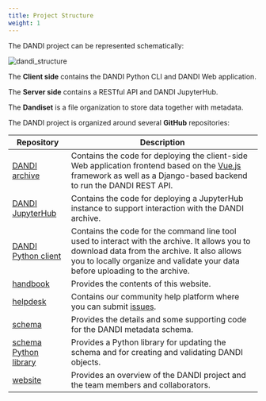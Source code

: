 ```yaml
---
title: Project Structure
weight: 1
---
```


The DANDI project can be represented schematically:

![dandi_structure](../../../images/docs/dandi_structure.svg)

The **Client side** contains the DANDI Python CLI and DANDI Web application.

The **Server side** contains a RESTful API and DANDI JupyterHub.

The **Dandiset** is a file organization to store data together with metadata.

The DANDI project is organized around several **GitHub** repositories:

| Repository | Description |
|----------|----------|
| [DANDI archive](https://github.com/dandi/dandi-archive) | Contains the code for deploying the client-side Web application frontend based on the [Vue.js](https://vuejs.org/) framework as well as a Django-based backend to run the DANDI REST API.
| [DANDI JupyterHub](https://github.com/dandi/dandi-hub) | Contains the code for deploying a JupyterHub instance to support interaction with the DANDI archive.
| [DANDI Python client](https://github.com/dandi/dandi-cli) | Contains the code for the command line tool used to interact with the archive. It allows you to download data from the archive. It also allows you to locally organize and validate your data before uploading to the archive.
| [handbook](https://github.com/dandi/handbook) | Provides the contents of this website.
| [helpdesk](https://github.com/dandi/helpdesk) | Contains our community help platform where you can submit [issues](https://github.com/dandi/helpdesk/issues/new/choose).
| [schema](https://github.com/dandi/schema) | Provides the details and some supporting code for the DANDI metadata schema.
| [schema Python library](https://github.com/dandi/dandi-schema) | Provides a Python library for updating the schema and for creating and validating DANDI objects.
| [website](https://github.com/dandi/dandi.github.io) | Provides an overview of the DANDI project and the team members and collaborators. |
